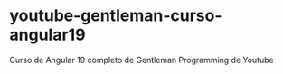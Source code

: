 # youtube-gentleman-curso-angular19
 Curso de Angular 19 completo de Gentleman Programming de Youtube
